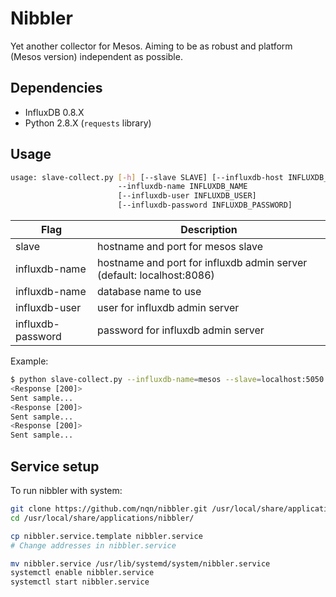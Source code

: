 # Nibbler

Yet another collector for Mesos. Aiming to be as robust and platform (Mesos version) independent as possible.

## Dependencies

 - InfluxDB 0.8.X
 - Python 2.8.X (`requests` library)

## Usage

```bash
usage: slave-collect.py [-h] [--slave SLAVE] [--influxdb-host INFLUXDB_HOST]
                        --influxdb-name INFLUXDB_NAME
                        [--influxdb-user INFLUXDB_USER]
                        [--influxdb-password INFLUXDB_PASSWORD]
```

<table>
<thead>
<th>Flag</th>
<th>Description</th>
</thead>
<tr>
<td>slave</td>
<td>hostname and port for mesos slave</td>
</tr>
<tr>
<td>influxdb-name</td>
<td>hostname and port for influxdb admin server (default: localhost:8086)</td>
</tr>
<tr>
<td>influxdb-name</td>
<td>database name to use</td>
</tr>
<tr>
<td>influxdb-user</td>
<td>user for influxdb admin server</td>
</tr>
<tr>
<td>influxdb-password</td>
<td>password for influxdb admin server</td>
</tr>
</table>

Example:

```bash
$ python slave-collect.py --influxdb-name=mesos --slave=localhost:5050
<Response [200]>
Sent sample...
<Response [200]>
Sent sample...
<Response [200]>
Sent sample...
```

## Service setup

To run nibbler with system:

```bash
git clone https://github.com/nqn/nibbler.git /usr/local/share/applications/nibbler/
cd /usr/local/share/applications/nibbler/

cp nibbler.service.template nibbler.service
# Change addresses in nibbler.service

mv nibbler.service /usr/lib/systemd/system/nibbler.service
systemctl enable nibbler.service
systemctl start nibbler.service
```
